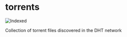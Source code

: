 torrents 
========
![Indexed](https://img.shields.io/badge/indexed-31669-blue)

Collection of torrent files discovered in the DHT network
